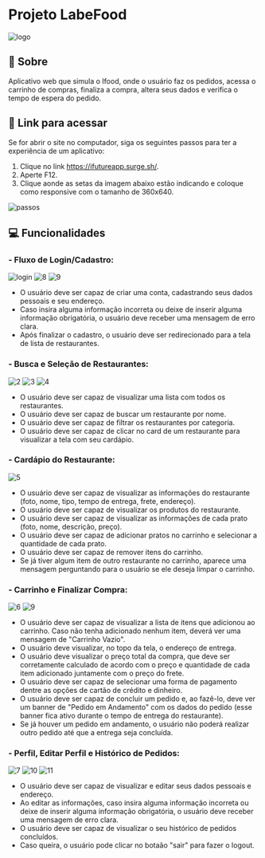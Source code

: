 # Projeto LabeFood

![logo](https://user-images.githubusercontent.com/102267210/193479015-a2804e1c-c166-46fb-a65f-4e9099454881.svg)

## 📄 Sobre

Aplicativo web que simula o Ifood, onde o usuário faz os pedidos, acessa o carrinho de compras, finaliza a compra, altera seus dados e verifica o tempo de espera do pedido.

## 🔗 Link para acessar

Se for abrir o site no computador, siga os seguintes passos para ter a experiência de um aplicativo:

1. Clique no link https://ifutureapp.surge.sh/.
2. Aperte F12.
3. Clique aonde as setas da imagem abaixo estão indicando e coloque como responsive com o tamanho de 360x640.

![passos](https://user-images.githubusercontent.com/102267210/193830669-06fb206d-73e2-490d-b013-1ba9efcc4934.PNG)

## 💻 Funcionalidades

### - Fluxo de Login/Cadastro:

![login](https://user-images.githubusercontent.com/102267210/193480285-83e48e82-ea9e-4c4f-9195-a437f6e36145.PNG) ![8](https://user-images.githubusercontent.com/102267210/193480659-3a6eaed9-a44f-4e5d-83ba-0088439d6180.PNG) ![9](https://user-images.githubusercontent.com/102267210/193480700-a19ce795-46c2-42d3-9307-842cef3b36b5.PNG)

- O usuário deve ser capaz de criar uma conta, cadastrando seus dados pessoais e seu endereço.
- Caso insira alguma informação incorreta ou deixe de inserir alguma informação obrigatória, o usuário deve receber uma mensagem de erro clara.
- Após finalizar o cadastro, o usuário deve ser redirecionado para a tela de lista de restaurantes. 

### - Busca e Seleção de Restaurantes:

![2](https://user-images.githubusercontent.com/102267210/193480360-075ca645-7435-4895-b534-431ee6c0465b.PNG) ![3](https://user-images.githubusercontent.com/102267210/193480362-c611a494-9d3b-4cf6-9f69-92b4fed74640.PNG) ![4](https://user-images.githubusercontent.com/102267210/193480396-0d3f7494-eee7-4781-9c9d-cfe2f363c7fe.PNG)

- O usuário deve ser capaz de visualizar uma lista com todos os restaurantes.
- O usuário deve ser capaz de buscar um restaurante por nome.
- O usuário deve ser capaz de filtrar os restaurantes por categoria.
- O usuário deve ser capaz de clicar no card de um restaurante para visualizar a tela com seu cardápio.

### - Cardápio do Restaurante:

![5](https://user-images.githubusercontent.com/102267210/193480453-99a55cb9-8a5a-4e21-b79e-c9f9785398d3.PNG)

- O usuário deve ser capaz de visualizar as informações do restaurante (foto, nome, tipo, tempo de entrega, frete, endereço).
- O usuário deve ser capaz de visualizar os produtos do restaurante.
- O usuário deve ser capaz de visualizar as informações de cada prato (foto, nome, descrição, preço).
- O usuário deve ser capaz de adicionar pratos no carrinho e selecionar a quantidade de cada prato.
- O usuário deve ser capaz de remover itens do carrinho.
- Se já tiver algum item de outro restaurante no carrinho, aparece uma mensagem perguntando para o usuário se ele deseja limpar o carrinho.

### - Carrinho e Finalizar Compra:

![6](https://user-images.githubusercontent.com/102267210/193480540-41f5bed9-5144-496b-9a2b-6cebc272dbe2.PNG) ![9](https://user-images.githubusercontent.com/102267210/193482293-5f0f2fda-7052-4b56-a282-3f2d0beb2bd3.PNG)

- O usuário deve ser capaz de visualizar a lista de itens que adicionou ao carrinho. Caso não tenha adicionado nenhum item, deverá ver uma mensagem de "Carrinho Vazio".
- O usuário deve visualizar, no topo da tela, o endereço de entrega.
- O usuário deve visualizar o preço total da compra, que deve ser corretamente calculado de acordo com o preço e quantidade de cada item adicionado juntamente com o preço do frete.
- O usuário deve ser capaz de selecionar uma forma de pagamento dentre as opções de cartão de crédito e dinheiro.
- O usuário deve ser capaz de concluir um pedido e, ao fazê-lo, deve ver um banner de "Pedido em Andamento" com os dados do pedido (esse banner fica ativo durante o tempo de entrega do restaurante).
- Se já houver um pedido em andamento, o usuário não poderá realizar outro pedido até que a entrega seja concluída.

### - Perfil, Editar Perfil e Histórico de Pedidos:

![7](https://user-images.githubusercontent.com/102267210/193714467-5163b103-8a70-49b1-bf98-c7a3b93ac821.PNG) 
![10](https://user-images.githubusercontent.com/102267210/193714469-992b0163-9677-4b60-a2c7-91b4796e7ca0.PNG) 
![11](https://user-images.githubusercontent.com/102267210/193714470-671486f2-2fef-473d-be4e-d6b35e24fbf0.PNG) 


- O usuário deve ser capaz de visualizar e editar seus dados pessoais e endereço.
- Ao editar as informações, caso insira alguma informação incorreta ou deixe de inserir alguma informação obrigatória, o usuário deve receber uma mensagem de erro clara.
- O usuário deve ser capaz de visualizar o seu histórico de pedidos concluídos.
- Caso queira, o usuário pode clicar no botaão "sair" para fazer o logout.



